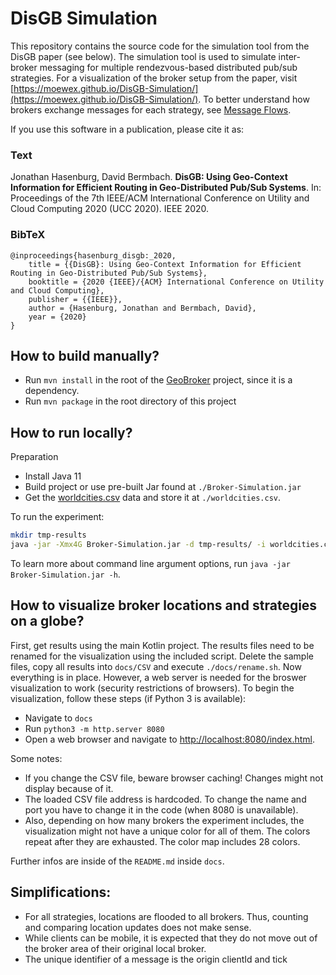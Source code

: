 # DisGB Simulation

This repository contains the source code for the simulation tool from the DisGB paper (see below).
The simulation tool is used to simulate inter-broker messaging for multiple rendezvous-based distributed pub/sub strategies.
For a visualization of the broker setup from the paper, visit [https://moewex.github.io/DisGB-Simulation/](https://moewex.github.io/DisGB-Simulation/).
To better understand how brokers exchange messages for each strategy, see [Message Flows](https://github.com/MoeweX/DisGB-Simulation/blob/master/message-flows.pdf).

If you use this software in a publication, please cite it as:

### Text
Jonathan Hasenburg, David Bermbach. **DisGB: Using Geo-Context Information for Efficient Routing in Geo-Distributed Pub/Sub Systems**. In: Proceedings of the 7th IEEE/ACM International Conference on Utility and Cloud Computing 2020 (UCC 2020). IEEE 2020.

### BibTeX
```
@inproceedings{hasenburg_disgb:_2020,
	title = {{DisGB}: Using Geo-Context Information for Efficient Routing in Geo-Distributed Pub/Sub Systems},
	booktitle = {2020 {IEEE}/{ACM} International Conference on Utility and Cloud Computing},
	publisher = {{IEEE}},
	author = {Hasenburg, Jonathan and Bermbach, David},
	year = {2020}
}
```

## How to build manually?

- Run `mvn install` in the root of the [GeoBroker](http://www.github.com/moewex/geobroker) project, since it is a dependency.
- Run `mvn package` in the root directory of this project

## How to run locally?

Preparation
- Install Java 11
- Build project or use pre-built Jar found at `./Broker-Simulation.jar`
- Get the [worldcities.csv](https://simplemaps.com/data/world-cities) data and store it at `./worldcities.csv`.


To run the experiment:
```bash
mkdir tmp-results
java -jar -Xmx4G Broker-Simulation.jar -d tmp-results/ -i worldcities.csv -p exp --nBrokers 9 --nClients 1000 --nTopics 10 --pop 1000000 -e 900 --eGeofence 5.0 --sGeofence 10.0 --fieldSize 6 --history false
```
To learn more about command line argument options, run `java -jar Broker-Simulation.jar -h`.

## How to visualize broker locations and strategies on a globe?

First, get results using the main Kotlin project.
The results files need to be renamed for the visualization using the included script. Delete the sample files, copy all results into
`docs/CSV` and execute `./docs/rename.sh`.
Now everything is in place. However, a web server is needed for the broswer visualization to work (security restrictions of browsers).
To begin the visualization, follow these steps (if Python 3 is available):

- Navigate to `docs`
- Run `python3 -m http.server 8080`
- Open a web browser and navigate to [http://localhost:8080/index.html](http://localhost:8080/index.html).

Some notes:
- If you change the CSV file, beware browser caching! Changes might not display because of it.
- The loaded CSV file address is hardcoded. To change the name and port you have to change it in the code (when 8080 is unavailable).
- Also, depending on how many brokers the experiment includes, the visualization might not have a unique color for all of them. The colors repeat after they are exhausted. The color map includes 28 colors.

Further infos are inside of the `README.md` inside `docs`.

## Simplifications:

- For all strategies, locations are flooded to all brokers. Thus, counting and comparing location updates does not make
 sense.
- While clients can be mobile, it is expected that they do not move out of the broker area of their original local
 broker.
- The unique identifier of a message is the origin clientId and tick

